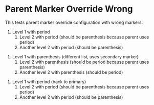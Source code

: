 # Parent Marker Override Wrong

This tests parent marker override configuration with wrong markers.

1. Level 1 with period
   1. Level 2 with period (should be parenthesis because parent uses period)
   2. Another level 2 with period (should be parenthesis)

1) Level 1 with parenthesis (different list, uses secondary marker)
   1) Level 2 with parenthesis (should be period because parent uses parenthesis)
   2) Another level 2 with parenthesis (should be period)

1. Level 1 with period (back to primary)
   1. Level 2 with period (should be parenthesis because parent uses period)
   2. Another level 2 with period (should be parenthesis)
